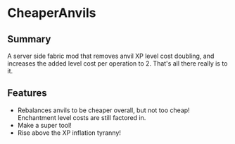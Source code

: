 # CheaperAnvils
## Summary
A server side fabric mod that removes anvil XP level cost doubling, and increases the added level cost per operation to 2. That's all there really is to it.
## Features
- Rebalances anvils to be cheaper overall, but not too cheap! Enchantment level costs are still factored in.
- Make a super tool!
- Rise above the XP inflation tyranny!